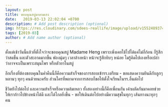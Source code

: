 ```yaml
---
layout: post
title: ขอบคุณสบู่มาดามเฮง
date:   2019-03-13 22:02:04 +0700
description: # Add post description (optional)
img: https://res.cloudinary.com/sdees-reallife/image/upload/v1552489374/IMG_20190312_201714304.jpg # Add image post (optional)
tags: [2019-03]
author: # Add name author (optional)
---
```

ตั้งแต่เช้าวันนี้แล้วที่ตั้งใจว่าจะขอบคุณสบู่ Madame Heng เพราะเพิ่งเคยใช้ไปได้แค่ไม่กี่ก้อน ก็รู้สึกว่าสดชื่น และตัวสะอาดมากขึ้น ฟองนุ่มๆ เวลาล้างหน้า หน้าจะรู้สึกยิบๆ หน่อย ไมรู้คิดไปเองหรือเปล่าว่าอาจจะเป็นเพราะสมุนไพร หรือตัวยาในสบู่

อีกเรื่องที่ต้องขอบคุณในค่ำคืนนี้ก็คือความสำเร็จของการสอบเข้ารร.เตรียม - ขอแสดงความยินดีกับลูกๆ หลานๆ ทุกๆ คนด้วยนะครับ ส่วนใครที่พลาดจากการสอบก็ขอให้ตั้งใจเรียนในรร.อื่นต่อไป

ชีวิตยังไปต่อไป และความสำเร็จหรือความล้มเหลว ทั้งสองอย่างนี้ก็คือเพื่อนกัน เค้าผลัดกันมาคอยช่วยให้เราก้าวไปข้างหน้าได้ดี และได้ไกลยิ่งขึ้น - ขอให้เดินต่อไปอย่างมีความสุขในทุกๆ เส้นทางนะทุกๆ คน
